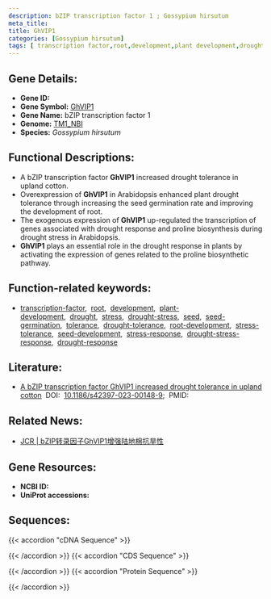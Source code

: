 ```yaml
---
description: bZIP transcription factor 1 ; Gossypium hirsutum
meta_title:
title: GhVIP1
categories: [Gossypium hirsutum]
tags: [ transcription factor,root,development,plant development,drought,stress,drought stress,seed,seed germination,tolerance,drought tolerance,root development,stress tolerance,seed development,stress response,drought stress response,drought response ]
---
```


## Gene Details:
- **Gene ID:**	[]()
- **Gene Symbol:** <u>GhVIP1</u>
- **Gene Name:** bZIP transcription factor 1
- **Genome:** [TM1_NBI](https://yanglab.hzau.edu.cn/CottonMD/download.1)
- **Species:** *Gossypium hirsutum*

## Functional Descriptions:
   - A bZIP transcription factor **GhVIP1** increased drought tolerance in upland cotton.
   - Overexpression of **GhVIP1** in Arabidopsis enhanced plant drought tolerance through increasing the seed germination rate and improving the development of root.
   - The exogenous expression of **GhVIP1** up-regulated the transcription of genes associated with drought response and proline biosynthesis during drought stress in Arabidopsis.
   - **GhVIP1** plays an essential role in the drought response in plants by activating the expression of genes related to the proline biosynthetic pathway.

## Function-related keywords:
   - [transcription-factor](/tags/transcription-factor/),&nbsp;&nbsp;[root](/tags/root/),&nbsp;&nbsp;[development](/tags/development/),&nbsp;&nbsp;[plant-development](/tags/plant-development/),&nbsp;&nbsp;[drought](/tags/drought/),&nbsp;&nbsp;[stress](/tags/stress/),&nbsp;&nbsp;[drought-stress](/tags/drought-stress/),&nbsp;&nbsp;[seed](/tags/seed/),&nbsp;&nbsp;[seed-germination](/tags/seed-germination/),&nbsp;&nbsp;[tolerance](/tags/tolerance/),&nbsp;&nbsp;[drought-tolerance](/tags/drought-tolerance/),&nbsp;&nbsp;[root-development](/tags/root-development/),&nbsp;&nbsp;[stress-tolerance](/tags/stress-tolerance/),&nbsp;&nbsp;[seed-development](/tags/seed-development/),&nbsp;&nbsp;[stress-response](/tags/stress-response/),&nbsp;&nbsp;[drought-stress-response](/tags/drought-stress-response/),&nbsp;&nbsp;[drought-response](/tags/drought-response/)

## Literature:
   - [A bZIP transcription factor GhVIP1 increased drought tolerance in upland cotton]( https://jcottonres.biomedcentral.com/articles/10.1186/s42397-023-00148-9#Sec16)&nbsp;&nbsp;DOI:&nbsp;&nbsp;[10.1186/s42397-023-00148-9](https://jcottonres.biomedcentral.com/articles/10.1186/s42397-023-00148-9#Sec16);&nbsp;&nbsp;PMID:&nbsp;&nbsp;[](https://pubmed.ncbi.nlm.nih.gov//)

## Related News:
   - [JCR | bZIP转录因子GhVIP1增强陆地棉抗旱性](https://mp.weixin.qq.com/s/PbLQthw_jQ1hIomZAVHyag)

## Gene Resources:
- **NCBI ID:**  [](https://www.ncbi.nlm.nih.gov/gene/?term=)
- **UniProt accessions:** [](https://www.uniprot.org/uniprotkb//entry)



## Sequences:
{{< accordion "cDNA Sequence" >}}

{{< /accordion >}}
{{< accordion "CDS Sequence" >}}

{{< /accordion >}}
{{< accordion "Protein Sequence" >}}

{{< /accordion >}}

